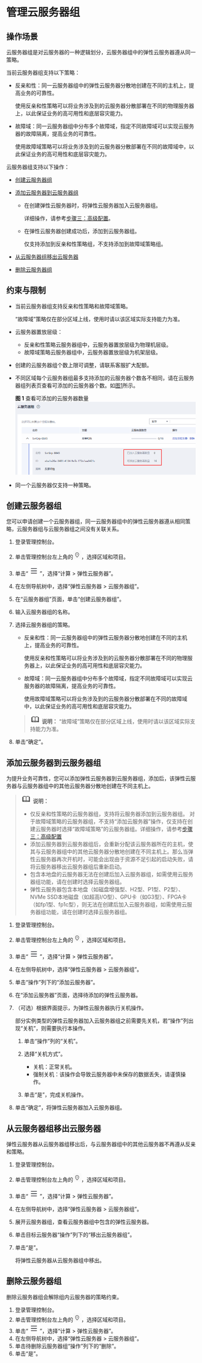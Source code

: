 # 管理云服务器组<a name="ecs_03_0150"></a>

## 操作场景<a name="section9381101210409"></a>

云服务器组是对云服务器的一种逻辑划分，云服务器组中的弹性云服务器遵从同一策略。

当前云服务器组支持以下策略：

-   反亲和性：同一云服务器组中的弹性云服务器分散地创建在不同的主机上，提高业务的可靠性。

    使用反亲和性策略可以将业务涉及到的云服务器分散部署在不同的物理服务器上，以此保证业务的高可用性和底层容灾能力。

-   故障域：同一云服务器组中分布多个故障域，指定不同故障域可以实现云服务器的故障隔离，提高业务的可靠性。

    使用故障域策略可以将业务涉及到的云服务器分散部署在不同的故障域中，以此保证业务的高可用性和底层容灾能力。

云服务器组支持以下操作：

-   [创建云服务器组](#section1464061364114)
-   [添加云服务器到云服务器组](#section1447818554481)
    -   在创建弹性云服务器时，将弹性云服务器加入云服务器组。

        详细操作，请参考[步骤三：高级配置](https://support.huaweicloud.com/qs-ecs/ecs_02_0012.html)。

    -   在弹性云服务器创建成功后，添加到云服务器组。

        仅支持添加到反亲和性策略组，不支持添加到故障域策略组。

-   [从云服务器组移出云服务器](#section12553172594918)
-   [删除云服务器组](#section95601058404)

## 约束与限制<a name="section71671824141716"></a>

-   当前云服务器组支持反亲和性策略和故障域策略。

    “故障域”策略仅在部分区域上线，使用时请以该区域实际支持能力为准。

-   云服务器置放层级：
    -   反亲和性策略云服务器组中，云服务器置放层级为物理机层级。
    -   故障域策略云服务器组中，云服务器置放层级为机架层级。

-   创建的云服务器组个数上限可调整，请联系客服扩大配额。
-   不同区域每个云服务器组最多支持添加的云服务器个数各不相同，请在云服务器组列表页查看可添加的云服务器个数。如[图1](#fig17171162431719)所示。

    **图 1**  查看可添加的云服务器数量<a name="fig17171162431719"></a>  
    ![](figures/查看可添加的云服务器数量.png "查看可添加的云服务器数量")

-   同一个云服务器仅支持一种策略。

## 创建云服务器组<a name="section1464061364114"></a>

您可以申请创建一个云服务器组，同一云服务器组中的弹性云服务器遵从相同策略，云服务器组与云服务器组之间没有关联关系。

1.  登录管理控制台。
2.  单击管理控制台左上角的![](figures/icon-region.png)，选择区域和项目。
3.  单击“![](figures/service-list.jpg)”，选择“计算 \> 弹性云服务器”。
4.  在左侧导航树中，选择“弹性云服务器 \> 云服务器组”。
5.  在“云服务器组”页面，单击“创建云服务器组”。
6.  输入云服务器组的名称。
7.  选择云服务器组的策略。

    -   反亲和性：同一云服务器组中的弹性云服务器分散地创建在不同的主机上，提高业务的可靠性。

        使用反亲和性策略可以将业务涉及到的云服务器分散部署在不同的物理服务器上，以此保证业务的高可用性和底层容灾能力。

    -   故障域：同一云服务器组中分布多个故障域，指定不同故障域可以实现云服务器的故障隔离，提高业务的可靠性。

        使用故障域策略可以将业务涉及到的云服务器分散部署在不同的故障域中，以此保证业务的高可用性和底层容灾能力。

    >![](public_sys-resources/icon-note.gif) **说明：** 
    >“故障域”策略仅在部分区域上线，使用时请以该区域实际支持能力为准。

8.  单击“确定”。

## 添加云服务器到云服务器组<a name="section1447818554481"></a>

为提升业务可靠性，您可以添加弹性云服务器到云服务器组，添加后，该弹性云服务器与云服务器组中的其他云服务器分散地创建在不同主机上。

>![](public_sys-resources/icon-note.gif) **说明：** 
>-   仅反亲和性策略的云服务器组，支持将云服务器添加到云服务器组。
>    对于故障域策略的云服务器组，不支持“添加云服务器”操作，仅支持在创建云服务器时选择“故障域策略”的云服务器组。详细操作，请参考[步骤三：高级配置](https://support.huaweicloud.com/qs-ecs/ecs_02_0012.html)
>-   添加云服务器到云服务器组后，会重新分配该云服务器所在的主机，使其与云服务器组中的其他云服务器分散地创建在不同主机上。那么当弹性云服务器再次开机时，可能会出现由于资源不足引起的启动失败，请将云服务器移出云服务器组后重新启动。
>-   包含本地盘的云服务器无法在创建后加入云服务器组，如需使用云服务器组功能，请在创建时选择云服务器组。
>-   弹性云服务器包含本地盘（如磁盘增强型、H2型、P1型、P2型）、NVMe SSD本地磁盘（如超高I/O型）、GPU卡（如G3型）、FPGA卡（如fp1型、fp1c型），则无法在创建后加入云服务器组，如需使用云服务器组功能，请在创建时选择云服务器组。

1.  登录管理控制台。
2.  单击管理控制台左上角的![](figures/icon-region.png)，选择区域和项目。
3.  单击“![](figures/service-list.jpg)”，选择“计算 \> 弹性云服务器”。
4.  在左侧导航树中，选择“弹性云服务器 \> 云服务器组”。
5.  单击“操作”列下的“添加云服务器”。
6.  在“添加云服务器”页面，选择待添加的弹性云服务器。
7.  （可选）根据界面提示，为弹性云服务器执行关机操作。

    部分实例类型的弹性云服务器加入云服务器组之前需要先关机，若“操作”列出现“关机”，则需要执行本操作。

    1.  单击“操作”列的“关机”。
    2.  选择“关机方式”。
        -   关机：正常关机。
        -   强制关机：该操作会导致云服务器中未保存的数据丢失，请谨慎操作。

    3.  单击“是”，完成关机操作。

8.  单击“确定”，将弹性云服务器加入云服务器组。

## 从云服务器组移出云服务器<a name="section12553172594918"></a>

弹性云服务器从云服务器组移出后，与云服务器组中的其他云服务器不再遵从反亲和策略。

1.  登录管理控制台。
2.  单击管理控制台左上角的![](figures/icon-region.png)，选择区域和项目。
3.  单击“![](figures/service-list.jpg)”，选择“计算 \> 弹性云服务器”。
4.  在左侧导航树中，选择“弹性云服务器 \> 云服务器组”。
5.  展开云服务器组，查看云服务器组中包含的弹性云服务器。
6.  单击目标云服务器“操作”列下的“移出云服务器组”。
7.  单击“是”。

    将弹性云服务器从云服务器组中移出。

## 删除云服务器组<a name="section95601058404"></a>

删除云服务器组会解除组内云服务器的策略约束。

1.  登录管理控制台。
2.  单击管理控制台左上角的![](figures/icon-region.png)，选择区域和项目。
3.  单击“![](figures/service-list.jpg)”，选择“计算 \> 弹性云服务器”。
4.  在左侧导航树中，选择“弹性云服务器 \> 云服务器组”。
5.  单击待删除云服务器组“操作”列下的“删除”。
6.  单击“是”。

